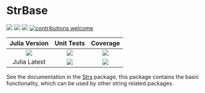 # StrBase

[pkg-url]: https://github.com/JuliaString/StrBase.jl.git

[julia-url]:    https://github.com/JuliaLang/Julia
[julia-release]:https://img.shields.io/github/release/JuliaLang/julia.svg

[release]:      https://img.shields.io/github/release/JuliaString/StrBase.jl.svg
[release-date]: https://img.shields.io/github/release-date/JuliaString/StrBase.jl.svg

[license-img]:  http://img.shields.io/badge/license-MIT-brightgreen.svg?style=flat
[license-url]:  LICENSE.md

[gitter-img]:   https://badges.gitter.im/Join%20Chat.svg
[gitter-url]:   https://gitter.im/JuliaString/Lobby?utm_source=badge&utm_medium=badge&utm_campaign=pr-badge

[travis-url]:   https://travis-ci.org/JuliaString/StrBase.jl
[travis-s-img]: https://travis-ci.org/JuliaString/StrBase.jl.svg
[travis-m-img]: https://travis-ci.org/JuliaString/StrBase.jl.svg?branch=master

[codecov-url]:  https://codecov.io/gh/JuliaString/StrBase.jl
[codecov-img]:  https://codecov.io/gh/JuliaString/StrBase.jl/branch/master/graph/badge.svg

[contrib]:    https://img.shields.io/badge/contributions-welcome-brightgreen.svg?style=flat

[![][release]][pkg-url] [![][release-date]][pkg-url] [![][license-img]][license-url] [![contributions welcome][contrib]](https://github.com/JuliaString/StrBase.jl/issues)

| **Julia Version** | **Unit Tests** | **Coverage** |
|:------------------:|:------------------:|:---------------------:|
| [![][julia-release]][julia-url] | [![][travis-s-img]][travis-url] | [![][codecov-img]][codecov-url]
| Julia Latest | [![][travis-m-img]][travis-url] | [![][codecov-img]][codecov-url]

See the documentation in the [Strs](https://github.com/JuliaString/Strs.jl) package,
this package contains the basic functionality, which can be used by other string related packages.
